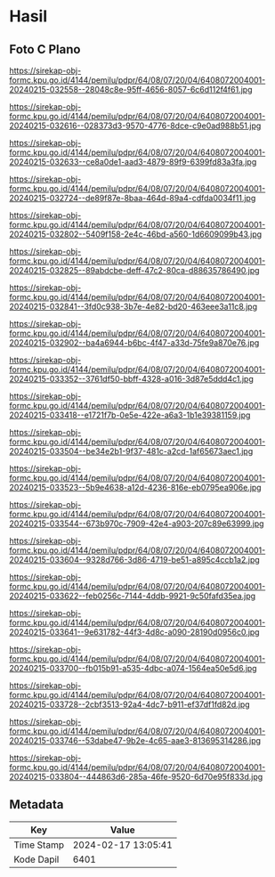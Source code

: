 # Hasil

## Foto C Plano

https://sirekap-obj-formc.kpu.go.id/4144/pemilu/pdpr/64/08/07/20/04/6408072004001-20240215-032558--28048c8e-95ff-4656-8057-6c6d112f4f61.jpg

https://sirekap-obj-formc.kpu.go.id/4144/pemilu/pdpr/64/08/07/20/04/6408072004001-20240215-032616--028373d3-9570-4776-8dce-c9e0ad988b51.jpg

https://sirekap-obj-formc.kpu.go.id/4144/pemilu/pdpr/64/08/07/20/04/6408072004001-20240215-032633--ce8a0de1-aad3-4879-89f9-6399fd83a3fa.jpg

https://sirekap-obj-formc.kpu.go.id/4144/pemilu/pdpr/64/08/07/20/04/6408072004001-20240215-032724--de89f87e-8baa-464d-89a4-cdfda0034f11.jpg

https://sirekap-obj-formc.kpu.go.id/4144/pemilu/pdpr/64/08/07/20/04/6408072004001-20240215-032802--5409f158-2e4c-46bd-a560-1d6609099b43.jpg

https://sirekap-obj-formc.kpu.go.id/4144/pemilu/pdpr/64/08/07/20/04/6408072004001-20240215-032825--89abdcbe-deff-47c2-80ca-d88635786490.jpg

https://sirekap-obj-formc.kpu.go.id/4144/pemilu/pdpr/64/08/07/20/04/6408072004001-20240215-032841--3fd0c938-3b7e-4e82-bd20-463eee3a11c8.jpg

https://sirekap-obj-formc.kpu.go.id/4144/pemilu/pdpr/64/08/07/20/04/6408072004001-20240215-032902--ba4a6944-b6bc-4f47-a33d-75fe9a870e76.jpg

https://sirekap-obj-formc.kpu.go.id/4144/pemilu/pdpr/64/08/07/20/04/6408072004001-20240215-033352--3761df50-bbff-4328-a016-3d87e5ddd4c1.jpg

https://sirekap-obj-formc.kpu.go.id/4144/pemilu/pdpr/64/08/07/20/04/6408072004001-20240215-033418--e1721f7b-0e5e-422e-a6a3-1b1e39381159.jpg

https://sirekap-obj-formc.kpu.go.id/4144/pemilu/pdpr/64/08/07/20/04/6408072004001-20240215-033504--be34e2b1-9f37-481c-a2cd-1af65673aec1.jpg

https://sirekap-obj-formc.kpu.go.id/4144/pemilu/pdpr/64/08/07/20/04/6408072004001-20240215-033523--5b9e4638-a12d-4236-816e-eb0795ea906e.jpg

https://sirekap-obj-formc.kpu.go.id/4144/pemilu/pdpr/64/08/07/20/04/6408072004001-20240215-033544--673b970c-7909-42e4-a903-207c89e63999.jpg

https://sirekap-obj-formc.kpu.go.id/4144/pemilu/pdpr/64/08/07/20/04/6408072004001-20240215-033604--9328d766-3d86-4719-be51-a895c4ccb1a2.jpg

https://sirekap-obj-formc.kpu.go.id/4144/pemilu/pdpr/64/08/07/20/04/6408072004001-20240215-033622--feb0256c-7144-4ddb-9921-9c50fafd35ea.jpg

https://sirekap-obj-formc.kpu.go.id/4144/pemilu/pdpr/64/08/07/20/04/6408072004001-20240215-033641--9e631782-44f3-4d8c-a090-28190d0956c0.jpg

https://sirekap-obj-formc.kpu.go.id/4144/pemilu/pdpr/64/08/07/20/04/6408072004001-20240215-033700--fb015b91-a535-4dbc-a074-1564ea50e5d6.jpg

https://sirekap-obj-formc.kpu.go.id/4144/pemilu/pdpr/64/08/07/20/04/6408072004001-20240215-033728--2cbf3513-92a4-4dc7-b911-ef37df1fd82d.jpg

https://sirekap-obj-formc.kpu.go.id/4144/pemilu/pdpr/64/08/07/20/04/6408072004001-20240215-033746--53dabe47-9b2e-4c65-aae3-813695314286.jpg

https://sirekap-obj-formc.kpu.go.id/4144/pemilu/pdpr/64/08/07/20/04/6408072004001-20240215-033804--444863d6-285a-46fe-9520-6d70e95f833d.jpg


## Metadata

| Key        | Value               |
| ---------- | ------------------- |
| Time Stamp | 2024-02-17 13:05:41 |
| Kode Dapil | 6401                |



